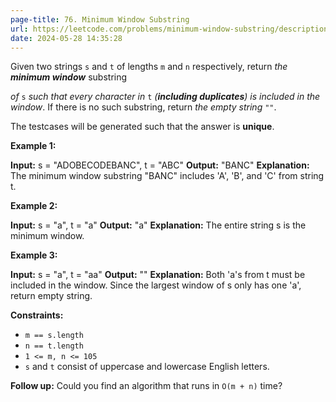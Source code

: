 ```yaml
---
page-title: 76. Minimum Window Substring
url: https://leetcode.com/problems/minimum-window-substring/description/
date: 2024-05-28 14:35:28
---
```

Given two strings `s` and `t` of lengths `m` and `n` respectively, return *the **minimum window*** substring

*of* `s` *such that every character in* `t` *(**including duplicates**) is included in the window*. If there is no such substring, return *the empty string* `""`.

The testcases will be generated such that the answer is **unique**.

**Example 1:**

**Input:** s = "ADOBECODEBANC", t = "ABC"
**Output:** "BANC"
**Explanation:** The minimum window substring "BANC" includes 'A', 'B', and 'C' from string t.

**Example 2:**

**Input:** s = "a", t = "a"
**Output:** "a"
**Explanation:** The entire string s is the minimum window.

**Example 3:**

**Input:** s = "a", t = "aa"
**Output:** ""
**Explanation:** Both 'a's from t must be included in the window.
Since the largest window of s only has one 'a', return empty string.

**Constraints:**

-   `m == s.length`
-   `n == t.length`
-   `1 <= m, n <= 105`
-   `s` and `t` consist of uppercase and lowercase English letters.

**Follow up:** Could you find an algorithm that runs in `O(m + n)` time?